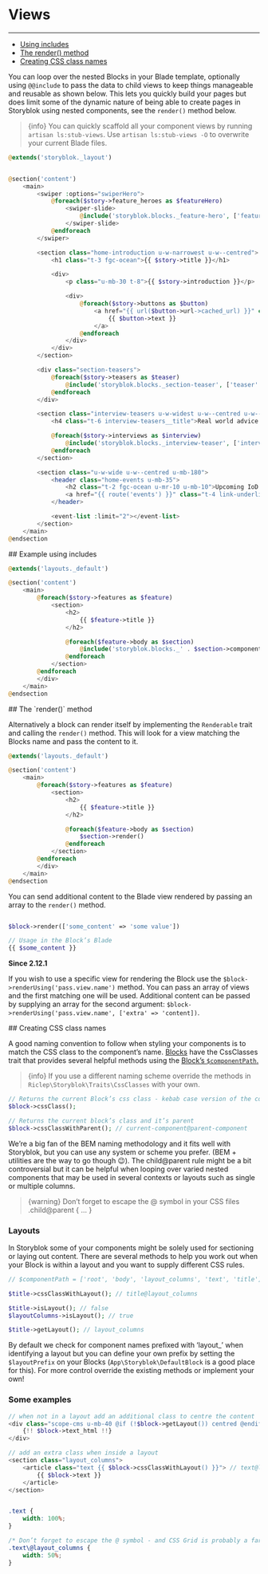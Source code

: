 # Views

---

- [Using includes](#using-includes)
- [The render() method](#the-render-method)
- [Creating CSS class names](#creating-css-class-names)


You can loop over the nested Blocks in your Blade template, optionally using `@@include` to pass the data to child views to keep things manageable and reusable as shown below. This lets you quickly build your pages but does limit some of the dynamic nature of being able to create pages in Storyblok using nested components, see the `render()` method below.

> {info} You can quickly scaffold all your component views by running `artisan ls:stub-views`. Use `artisan ls:stub-views -O` to overwrite your current Blade files.

```php
@extends('storyblok._layout')


@section('content')
	<main>
		<swiper :options="swiperHero">
			@foreach($story->feature_heroes as $featureHero)
				<swiper-slide>
					@include('storyblok.blocks._feature-hero', ['featureHero' => $featureHero])
				</swiper-slide>
			@endforeach
		</swiper>

		<section class="home-introduction u-w-narrowest u-w--centred">
			<h1 class="t-3 fgc-ocean">{{ $story->title }}</h1>

			<div>
				<p class="u-mb-30 t-8">{{ $story->introduction }}</p>

				<div>
					@foreach($story->buttons as $button)
						<a href="{{ url($button->url->cached_url) }}" class="button {{ $button->cssClass() }}">
                            {{ $button->text }}
                        </a>
					@endforeach
				</div>
			</div>
		</section>

		<div class="section-teasers">
			@foreach($story->teasers as $teaser)
				@include('storyblok.blocks._section-teaser', ['teaser' => $teaser])
			@endforeach
		</div>

		<section class="interview-teasers u-w-widest u-w--centred u-w--m-flush u-mt-100 u-mb-100">
			<h4 class="t-6 interview-teasers__title">Real world advice and inspiration</h4>

			@foreach($story->interviews as $interview)
				@include('storyblok.blocks._interview-teaser', ['interview' => $interview])
			@endforeach
		</section>

		<section class="u-w-wide u-w--centred u-mb-180">
			<header class="home-events u-mb-35">
				<h2 class="t-2 fgc-ocean u-mr-10 u-mb-10">Upcoming IoD events</h2>
				<a href="{{ route('events') }}" class="t-4 link-underlined link-ocean">See all events</a>
			</header>

			<event-list :limit="2"></event-list>
		</section>
	</main>
@endsection

```

<a name="using-includes">
## Example using includes
</a>

```php
@extends('layouts._default')

@section('content')
	<main>
		@foreach($story->features as $feature)
			<section>
				<h2>
					{{ $feature->title }}
				</h2>

				@foreach($feature->body as $section)
					@include('storyblok.blocks._' . $section->component(), ['block' => $section])
				@endforeach
			</section>
		@endforeach
		</div>
	</main>
@endsection
```


<a name="the-render-method">
## The `render()` method
</a>

Alternatively a block can render itself by implementing the `Renderable` trait and calling the `render()` method. This will look for a view matching the Blocks name and pass the content to it.

```php
@extends('layouts._default')

@section('content')
	<main>
		@foreach($story->features as $feature)
			<section>
				<h2>
					{{ $feature->title }}
				</h2>

				@foreach($feature->body as $section)
					$section->render()
				@endforeach
			</section>
		@endforeach
		</div>
	</main>
@endsection
```

You can send additional content to the Blade view rendered by passing an array to the `render()` method.

```php

$block->render(['some_content' => 'some value'])

// Usage in the Block’s Blade
{{ $some_content }}
```

**Since 2.12.1**

If you wish to use a specific view for rendering the Block use the `$block->renderUsing('pass.view.name')` method. You can pass an array of views and the first matching one will be used. Additional content can be passed by supplying an array for the second argument: `$block->renderUsing('pass.view.name', ['extra' => 'content])`.

<a name="creating-css-class-names">
## Creating CSS class names
</a>

A good naming convention to follow when styling your components is to match the CSS class to the component’s name. [Blocks](/{{route}}/{{version}}/blocks) have the CssClasses trait that provides several helpful methods using the [Block’s `$componentPath`.](/{{route}}/{{version}}/blocks#getting-a-blocks-position)

> {info} If you use a different naming scheme override the methods in `Riclep\Storyblok\Traits\CssClasses` with your own.

```php
// Returns the current Block’s css class - kebab case version of the component name
$block->cssClass();

// Returns the current block’s class and it’s parent
$block->cssClassWithParent(); // current-component@parent-component
```

We’re a big fan of the BEM naming methodology and it fits well with Storyblok, but you can use any system or scheme you prefer. (BEM + utilities are the way to go though 😉). The child@parent rule might be a bit controversial but it can be helpful when looping over varied nested components that may be used in several contexts or layouts such as single or multiple columns.

> {warning} Don’t forget to escape the @ symbol in your CSS files .child\@parent { ... }

### Layouts

In Storyblok some of your components might be solely used for sectioning or laying out content. There are several methods to help you work out when your Block is within a layout and you want to supply different CSS rules.

```php
// $componentPath = ['root', 'body', 'layout_columns', 'text', 'title']

$title->cssClassWithLayout(); // title@layout_columns

$title->isLayout(); // false
$layoutColumns->isLayout(); // true

$title->getLayout(); // layout_columns
```

By default we check for component names prefixed with ‘layout_’ when identifying a layout but you can define your own prefix by setting the `$layoutPrefix` on your Blocks (`App\Storyblok\DefaultBlock` is a good place for this). For more control override the existing methods or implement your own!


### Some examples

```php
// when not in a layout add an additional class to centre the content
<div class="scope-cms u-mb-40 @if (!$block->getLayout()) centred @endif">
	{!! $block->text_html !!}
</div>

// add an extra class when inside a layout
<section class="layout_columns">
    <article class="text {{ $block->cssClassWithLayout() }}"> // text@layout_columns
        {{ $block->text }}
    </article>
</section>

```

```css

.text {
    width: 100%;
}

/* Don’t forget to escape the @ symbol - and CSS Grid is probably a far better way to achieve outcome */
.text\@layout_columns {
    width: 50%;
}
```

